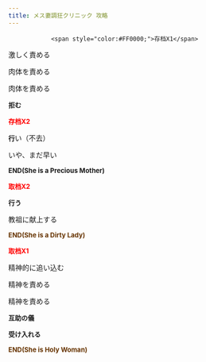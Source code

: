 ```yaml
---
title: メス妻調狂クリニック 攻略
---
```


                <span style="color:#FF0000;">存档X1</span>



激しく責める



肉体を責める



肉体を責める



<b><font size="2">拒む</font></b>



<font color="#ff0000" size="2"><b>存档X2</b></font>



<b><font size="2">行</font></b>い（不去）



いや、まだ早い



<b><font size="2">END(She is a Precious Mother)</font></b>



<span style="color:#FF0000;"><b><font size="2">取档X2</font></b></span>



<b><font size="2">行う</font></b>



教祖に献上する



<b><font color="#663300" size="2">END(She is a Dirty Lady)</font></b>



<span style="color:#FF0000;"><b><font size="2">取档X1</font></b></span>



精神的に追い込む



精神を責める



精神を責める



<b><font size="2">互助の儀</font></b>



<b><font size="2">受け入れる</font></b>



<b><font color="#663300" size="2">END(She is Holy Woman)</font></b>


              
